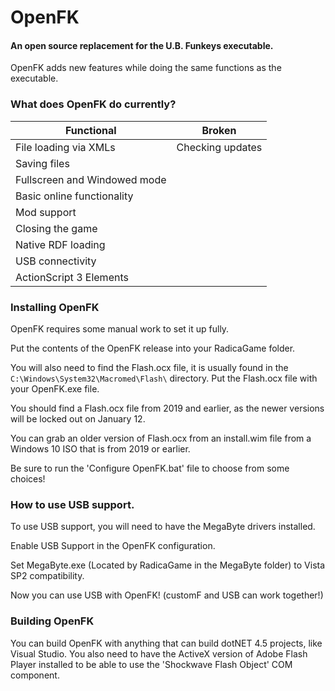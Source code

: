 # OpenFK
#### An open source replacement for the U.B. Funkeys executable.

OpenFK adds new features while doing the same functions as the executable.

### What does OpenFK do currently?
| Functional  | Broken  |
| ------------ | ------------ |
| File loading via XMLs  | Checking updates |
| Saving files  | |
| Fullscreen and Windowed mode | |
| Basic online functionality | |
| Mod support | |
| Closing the game | |
| Native RDF loading | |
| USB connectivity | |
| ActionScript 3 Elements | |

### Installing OpenFK
OpenFK requires some manual work to set it up fully. 

Put the contents of the OpenFK release into your RadicaGame folder.

You will also need to find the Flash.ocx file, it is usually found in the `C:\Windows\System32\Macromed\Flash\` directory. Put the Flash.ocx file with your OpenFK.exe file.

You should find a Flash.ocx file from 2019 and earlier, as the newer versions will be locked out on January 12.

You can grab an older version of Flash.ocx from an install.wim file from a Windows 10 ISO that is from 2019 or earlier.

Be sure to run the 'Configure OpenFK.bat' file to choose from some choices!

### How to use USB support.
To use USB support, you will need to have the MegaByte drivers installed. 

Enable USB Support in the OpenFK configuration.

Set MegaByte.exe (Located by RadicaGame in the MegaByte folder) to Vista SP2 compatibility.

Now you can use USB with OpenFK! (customF and USB can work together!)

### Building OpenFK
You can build OpenFK with anything that can build dotNET 4.5 projects, like Visual Studio. You also need to have the ActiveX version of Adobe Flash Player installed to be able to use the 'Shockwave Flash Object' COM component.
